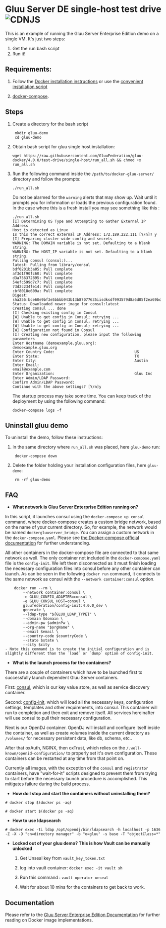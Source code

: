 # Gluu Server DE single-host test drive ![CDNJS](https://img.shields.io/badge/UNDERCONSTRUCTION-red.svg?style=for-the-badge)

This is an example of running the Gluu Server Enterprise Edition demo on a single VM. It's just two steps:

1. Get the run bash script   
1. Run it!   

## Requirements:

1.  Follow the [Docker installation instructions](https://docs.docker.com/install/linux/docker-ce/ubuntu/#install-using-the-repository) or use the [convenient installation script](https://docs.docker.com/install/linux/docker-ce/ubuntu/#install-using-the-convenience-script)

1.  [docker-compose](https://docs.docker.com/compose/install/#install-compose).

## Steps

1. Create a directory for the bash script

        mkdir gluu-demo
        cd gluu-demo

1.  Obtain bash script for gluu single host installation:

        wget https://raw.githubusercontent.com/GluuFederation/gluu-docker/4.0.0/test-drive/single-host/run_all.sh && chmod +x run_all.sh

1.  Run the following command inside the `/path/to/docker-gluu-server/` directory and follow the prompts:

        ./run_all.sh

    Do not be alarmed for the `warning` alerts that may show up. Wait until  it prompts you for information or loads the previous configuration found. In the case where this is a fresh install you may see something like this :

        ./run_all.sh
        [I] Determining OS Type and Attempting to Gather External IP Address
        Host is detected as Linux
        Is this the correct external IP Address: 172.189.222.111 [Y/n]? y
        [I] Preparing cluster-wide config and secrets
        WARNING: The DOMAIN variable is not set. Defaulting to a blank string.
        WARNING: The HOST_IP variable is not set. Defaulting to a blank string.
        Pulling consul (consul:)...
        latest: Pulling from library/consul
        bdf0201b3a05: Pull complete
        af3d1f90fc60: Pull complete
        d3a756372895: Pull complete
        54efc599d7c7: Pull complete
        73d2c234fe14: Pull complete
        cbf8018e609a: Pull complete
        Digest: sha256:bce60e9bf3e5bbbb943b13b87077635iisdksdf993579d8a6d05f2ea69bccd
        Status: Downloaded newer image for consul:latest
        Creating consul ... done
        [I] Checking existing config in Consul
        [W] Unable to get config in Consul; retrying ...
        [W] Unable to get config in Consul; retrying ...
        [W] Unable to get config in Consul; retrying ...
        [W] Configuration not found in Consul
        [I] Creating new configuration, please input the following parameters
        Enter Hostname (demoexample.gluu.org):                 demoexample.gluu.org
        Enter Country Code:                                    US
        Enter State:                                           TX
        Enter City:                                            Austin
        Enter Email:                                           email@example.com
        Enter Organization:                                    Gluu Inc
        Enter Admin/LDAP Password:
        Confirm Admin/LDAP Password:
        Continue with the above settings? [Y/n]y


    The startup process may take some time. You can keep track of the deployment by using the following command:

        docker-compose logs -f

## Uninstall gluu demo

To uninstall the demo, follow these instructions: 

1. In the same directory where `run_all.sh` was placed, here `gluu-demo` run:

        docker-compose down

2. Delete the folder holding your installation configuration files, here `gluu-demo`:

        rm -rf gluu-demo

## FAQ

- **What network is Gluu Server Enterprise Edition running on?**

In this script, it launches consul using the `docker-compose up consul` command, where docker-compose creates a custom bridge network, based on the name of your current directory. So, for example, the network would be named `dockergluuserver_bridge`. You can assign a custom network in the `docker-compose.yaml`. Please see [the Docker-compose official documentation](https://docs.docker.com/compose/networking/#specify-custom-networks) for further understanding.

All other containers in the docker-compose file are connected to that same network as well. The only container not included in the `docker-compose.yaml` file is the `config-init`. We left them disconnected as it must finish loading the necessary configuration files into consul before any other container can launch. As can be seen in the following `docker run` command, it connects to the same network as consul with the `--network container:consul` option.

        docker run --rm \
            --network container:consul \
            -e GLUU_CONFIG_ADAPTER=consul \
            -e GLUU_CONSUL_HOST=consul \
            gluufederation/config-init:4.0.0_dev \
            generate \
            --ldap-type "${GLUU_LDAP_TYPE}" \
            --domain $domain \
            --admin-pw $adminPw \
            --org-name "$orgName" \
            --email $email \
            --country-code $countryCode \
            --state $state \
            --city $city
    - Note this command is to create the initial configuration and is slightly different than the `load` or `dump` option of config-init.

- **What is the launch process for the containers?**

There are a couple of containers which have to be launched first to successfully launch dependent Gluu Server containers.

First: [consul](https://www.consul.io/), which is our key value store, as well as service discovery container.

Second: [config-init](https://github.com/GluuFederation/docker-config-init/tree/4.0.0), which will load all the necessary keys, configuration settings, templates and other requirements, into consul. This container will run to completion and then exit and remove itself. All services hereinafter will use consul to pull their necessary configuration.

Next is our OpenDJ container. OpenDJ will install and configure itself inside the container, as well as create volumes inside the current directory as `/volumes/` for necessary persistent data, like db, schema, etc..

After that oxAuth, NGINX, then oxTrust, which relies on the `/.well-known/openid-configuration/` to properly set it's own configuration. These containers can be restarted at any time from that point on.

Currently all images, with the exception of the `consul` and `registrator` containers, have "wait-for-it" scripts designed to prevent them from trying to start before the necessary launch procedure is accomplished. This mitigates failure during the build process.

- **How do I stop and start the containers without uninstalling them?**

```
# docker stop $(docker ps -aq)

# docker start $(docker ps -aq)

```

- **How to use ldapsearch**

```
# docker exec -ti ldap /opt/opendj/bin/ldapsearch -h localhost -p 1636 -Z -X -D "cn=directory manager" -b "o=gluu" -s base -T "objectClass=*"

```

- **Locked out of your gluu demo? This is how Vault can be manually unlocked**

   1. Get Unseal key from `vault_key_token.txt`
   
   1. log into vault container: `docker exec -it vault sh`
   
   1. Run this command : `vault operator unseal`
   
   1. Wait for about 10 mins for the containers to get back to work. 

## Documentation

Please refer to the [Gluu Server Enterprise Edition Documentation](https://gluu.org/docs/de/4.0.0) for further reading on Docker image implementations.
